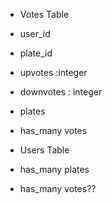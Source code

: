 - Votes Table
 - user_id
 - plate_id
 - upvotes :integer
 - downvotes : integer

- plates
 - has_many votes


- Users Table
 - has_many plates
 - has_many votes??
 